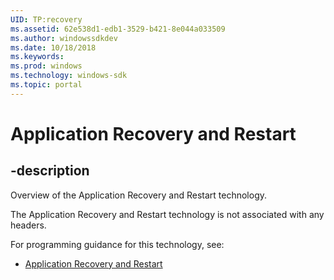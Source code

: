 ```yaml
---
UID: TP:recovery
ms.assetid: 62e538d1-edb1-3529-b421-8e044a033509
ms.author: windowssdkdev
ms.date: 10/18/2018
ms.keywords: 
ms.prod: windows
ms.technology: windows-sdk
ms.topic: portal
---
```


# Application Recovery and Restart

## -description

Overview of the Application Recovery and Restart technology.

The Application Recovery and Restart technology is not associated with any headers.

For programming guidance for this technology, see:
* [Application Recovery and Restart](/windows/desktop/recovery)

